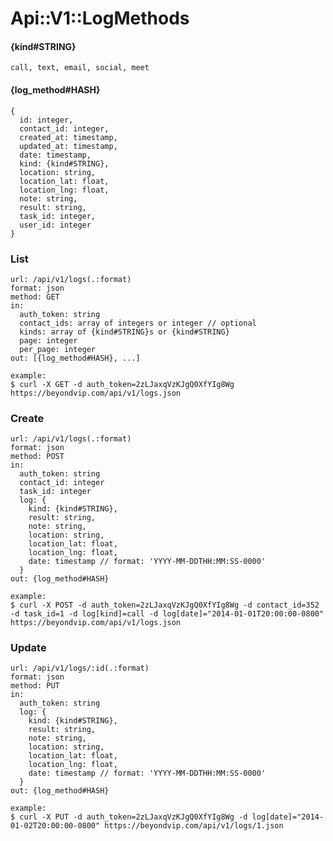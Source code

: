 # Api::V1::LogMethods

#### {kind#STRING}
    call, text, email, social, meet

#### {log_method#HASH}
    {
      id: integer,
      contact_id: integer,
      created_at: timestamp,
      updated_at: timestamp,
      date: timestamp,
      kind: {kind#STRING},
      location: string,
      location_lat: float,
      location_lng: float,
      note: string,
      result: string,
      task_id: integer,
      user_id: integer
    }

### List
    url: /api/v1/logs(.:format)
    format: json
    method: GET
    in:
      auth_token: string
      contact_ids: array of integers or integer // optional
      kinds: array of {kind#STRING}s or {kind#STRING}
      page: integer
      per_page: integer
    out: [{log_method#HASH}, ...]

    example:
    $ curl -X GET -d auth_token=2zLJaxqVzKJgQ0XfYIg8Wg https://beyondvip.com/api/v1/logs.json

### Create
    url: /api/v1/logs(.:format)
    format: json
    method: POST
    in:
      auth_token: string
      contact_id: integer
      task_id: integer
      log: {
        kind: {kind#STRING},
        result: string,
        note: string,
        location: string,
        location_lat: float,
        location_lng: float,
        date: timestamp // format: 'YYYY-MM-DDTHH:MM:SS-0000'
      }
    out: {log_method#HASH}

    example:
    $ curl -X POST -d auth_token=2zLJaxqVzKJgQ0XfYIg8Wg -d contact_id=352 -d task_id=1 -d log[kind]=call -d log[date]="2014-01-01T20:00:00-0800" https://beyondvip.com/api/v1/logs.json

### Update
    url: /api/v1/logs/:id(.:format)
    format: json
    method: PUT
    in:
      auth_token: string
      log: {
        kind: {kind#STRING},
        result: string,
        note: string,
        location: string,
        location_lat: float,
        location_lng: float,
        date: timestamp // format: 'YYYY-MM-DDTHH:MM:SS-0000'
      }
    out: {log_method#HASH}

    example:
    $ curl -X PUT -d auth_token=2zLJaxqVzKJgQ0XfYIg8Wg -d log[date]="2014-01-02T20:00:00-0800" https://beyondvip.com/api/v1/logs/1.json
